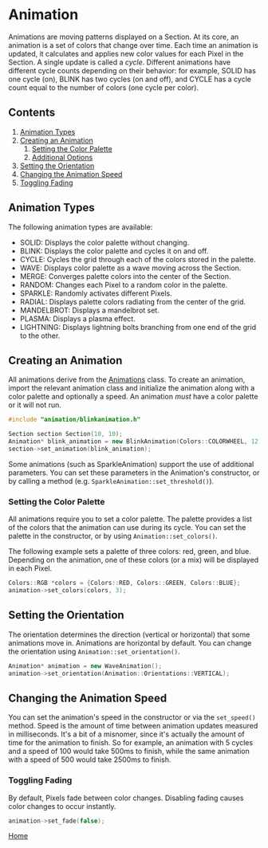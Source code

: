 # Animation
Animations are moving patterns displayed on a Section. At its core, an animation is a set of colors that change over time. Each time an animation is updated, it calculates and applies new color values for each Pixel in the Section. A single update is called a _cycle_. Different animations have different cycle counts depending on their behavior: for example, SOLID has one cycle (on), BLINK has two cycles (on and off), and CYCLE has a cycle count equal to the number of colors (one cycle per color).

## Contents
1. [Animation Types](#animation-types)
2. [Creating an Animation](#creating-an-animation)
	1. [Setting the Color Palette](#setting-the-color-palette)
	2. [Additional Options](#additional-options)
3. [Setting the Orientation](#setting-the-orientation)
4. [Changing the Animation Speed](#changing-the-animation-speed)
5. [Toggling Fading](#toggling-fading)

## Animation Types
The following animation types are available:
* SOLID: Displays the color palette without changing.
* BLINK: Displays the color palette and cycles it on and off.
* CYCLE: Cycles the grid through each of the colors stored in the palette.
* WAVE: Displays color palette as a wave moving across the Section.
* MERGE: Converges palette colors into the center of the Section.
* RANDOM: Changes each Pixel to a random color in the palette.
* SPARKLE: Randomly activates different Pixels.
* RADIAL: Displays palette colors radiating from the center of the grid.
* MANDELBROT: Displays a mandelbrot set.
* PLASMA: Displays a plasma effect.
* LIGHTNING: Displays lightning bolts branching from one end of the grid to the other.

## Creating an Animation
All animations derive from the [Animations](src/animation/animation.h) class. To create an animation, import the relevant animation class and initialize the animation along with a color palette and optionally a speed. An animation _must_ have a color palette or it will not run.

```c++
#include "animation/blinkanimation.h"

Section section Section(10, 10);
Animation* blink_animation = new BlinkAnimation(Colors::COLORWHEEL, 12);
section->set_animation(blink_animation);
``` 

Some animations (such as SparkleAnimation) support the use of additional parameters. You can set these parameters in the Animation's constructor, or by calling a method (e.g. `SparkleAnimation::set_threshold()`).


### Setting the Color Palette
All animations require you to set a color palette. The palette provides a list of the colors that the animation can use during its cycle. You can set the palette in the constructor, or by using `Animation::set_colors()`.

The following example sets a palette of three colors: red, green, and blue. Depending on the animation, one of these colors (or a mix) will be displayed in each Pixel.
```c++
Colors::RGB *colors = {Colors::RED, Colors::GREEN, Colors::BLUE};
animation->set_colors(colors, 3);
```

## Setting the Orientation
The orientation determines the direction (vertical or horizontal) that some animations move in. Animations are horizontal by default. You can change the orientation using `Animation::set_orientation()`.

```c++
Animation* animation = new WaveAnimation();
animation->set_orientation(Animation::Orientations::VERTICAL);
```

## Changing the Animation Speed
You can set the animation's speed in the constructor or via the `set_speed()` method. Speed is the amount of time between animation updates measured in milliseconds. It's a bit of a misnomer, since it's actually the amount of time for the animation to finish. So for example, an animation with 5 cycles and a speed of 100 would take 500ms to finish, while the same animation with a speed of 500 would take 2500ms to finish.

### Toggling Fading
By default, Pixels fade between color changes. Disabling fading causes color changes to occur instantly.
```c++
animation->set_fade(false);
```

[Home](README.md)
